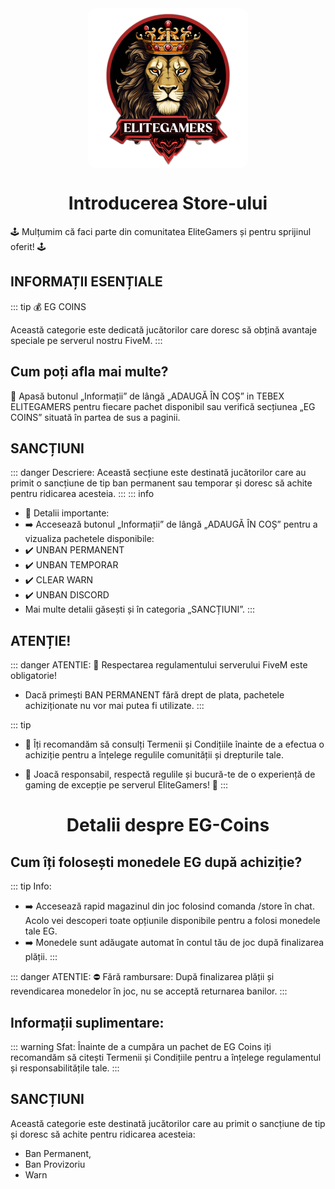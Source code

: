 <img src="../public/elitegamers.png" alt="pozaRegulament" width="256" height="256" style="display: block; margin: 0px auto; border-radius: 1%; border-radius: 5%;">

# <center>**Introducerea Store-ului**</center>


🕹️ Mulțumim că faci parte din comunitatea EliteGamers și pentru sprijinul oferit! 🕹️

##  INFORMAȚII ESENȚIALE

::: tip 💰 EG COINS

Această categorie este dedicată jucătorilor care doresc să obțină avantaje speciale pe serverul nostru FiveM.
:::

##  Cum poți afla mai multe?
📌 Apasă butonul „Informații” de lângă „ADAUGĂ ÎN COȘ” in TEBEX ELITEGAMERS pentru fiecare pachet disponibil sau verifică secțiunea „EG COINS” situată în partea de sus a paginii.

##  SANCȚIUNI
::: danger Descriere:
Această secțiune este destinată jucătorilor care au primit o sancțiune de tip ban permanent sau temporar și doresc să achite pentru ridicarea acesteia.
:::
::: info
- 📢 Detalii importante:
- ➡️ Accesează butonul „Informații” de lângă „ADAUGĂ ÎN COȘ” pentru a vizualiza pachetele disponibile:
- ✔️ UNBAN PERMANENT
- ✔️ UNBAN TEMPORAR
- ✔️ CLEAR WARN
- ✔️ UNBAN DISCORD
- Mai multe detalii găsești și în categoria „SANCȚIUNI”.
:::

##  ATENȚIE!
::: danger ATENTIE:
🔴 Respectarea regulamentului serverului FiveM este obligatorie!
- Dacă primești BAN PERMANENT fără drept de plata, pachetele achiziționate nu vor mai putea fi utilizate.
:::

::: tip
- 📜 Îți recomandăm să consulți Termenii și Condițiile înainte de a efectua o achiziție pentru a înțelege regulile comunității și drepturile tale.

- 🎯 Joacă responsabil, respectă regulile și bucură-te de o experiență de gaming de excepție pe serverul EliteGamers! 🚀
:::

## <h1 style="font-size: 2em;"><center>**Detalii despre EG-Coins**</center></h1>


##  Cum îți folosești monedele EG după achiziție?
::: tip Info:
- ➡️ Accesează rapid magazinul din joc folosind comanda /store în chat. Acolo vei descoperi toate opțiunile disponibile pentru a folosi monedele tale EG.
- ➡️ Monedele sunt adăugate automat în contul tău de joc după finalizarea plății.
:::

::: danger ATENTIE:
⛔ Fără rambursare:
După finalizarea plății și revendicarea monedelor în joc, nu se acceptă returnarea banilor.
:::

##  Informații suplimentare:

::: warning Sfat:
Înainte de a cumpăra un pachet de EG Coins iți recomandăm să citești Termenii și Condițiile pentru a înțelege regulamentul și responsabilitățile tale.
:::

##  SANCȚIUNI

Această categorie este destinată jucătorilor care au primit o sancțiune de tip și doresc să achite pentru ridicarea acesteia:
- Ban Permanent, 
- Ban Provizoriu 
- Warn 
